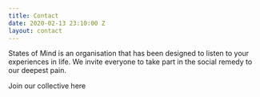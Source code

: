 ```yaml
---
title: Contact
date: 2020-02-13 23:10:00 Z
layout: contact
---
```


States of Mind is an organisation that has been designed to listen to your experiences in life. We invite everyone to take part in the social remedy to our deepest pain. 

Join our collective here
